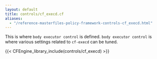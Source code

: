 ```yaml
---
layout: default
title: controls/cf_execd.cf
aliases:
  - "/reference-masterfiles-policy-framework-controls-cf_execd.html"
---
```


This is where `body executor control` is defined. `body executor control` is where
various settings related to `cf-execd` can be tuned.

{{< CFEngine_library_include(controls/cf_execd) >}}
